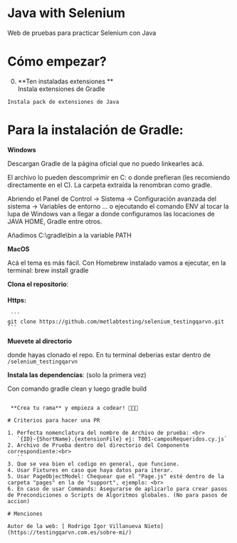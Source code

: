 
# Java with Selenium

Web de pruebas para practicar Selenium con Java
# Cómo empezar?

0. **Ten instaladas extensiones **<br>
Instala extensiones de Gradle 
```
Instala pack de extensiones de Java
```
# Para la instalación de Gradle:

**Windows** 

Descargan Gradle de la página oficial que no puedo linkearles acá.

El archivo lo pueden descomprimir en C: o donde prefieran (les recomiendo directamente en el C). La carpeta extraída la renombran como gradle.

Abriendo el Panel de Control -> Sistema -> Configuración avanzada del sistema -> Variables de entorno … o ejecutando el comando ENV al tocar la lupa de Windows van a llegar a donde configuramos las locaciones de JAVA HOME, Gradle entre otros.

Añadimos C:\gradle\bin a la variable PATH

**MacOS**

Acá el tema es más fácil. Con Homebrew instalado vamos a ejecutar, en la terminal: brew install gradle

**Clona el repositorio**:

#### Https:

     ```
    git clone https://github.com/metlabtesting/selenium_testingqarvn.git
    ```


**Muevete al directorio**

donde hayas clonado el repo.
   En tu terminal deberias estar dentro de
   `/selenium_testingqarvn`

 **Instala las dependencias**: (solo la primera vez)

Con comando  gradle clean y luego gradle build
```

 **Crea tu rama** y empieza a codear! 🚀✨✨

# Criterios para hacer una PR

1. Perfecta nomenclatura del nombre de Archivo de prueba: <br>
   `{ID}-{ShortName}.{extensionFile} ej: T001-camposRequeridos.cy.js`
2. Archivo de Prueba dentro del directorio del Componente correspondiente:<br>
   ``
3. Que se vea bien el codigo en general, que funcione.
4. Usar Fixtures en caso que haya datos para iterar.
5. Usar PageObjectModel: Chequear que el "Page.js" esté dentro de la carpeta "pages" en la de "support", ejemplo: <br>
6. En caso de usar Commands: Asegurarse de aplicarlo para crear pasos de Precondiciones o Scripts de Algoritmos globales. (No para pasos de accion)

# Menciones

Autor de la web: [ Rodrigo Igor Villanueva Nieto](https://testingqarvn.com.es/sobre-mi/)